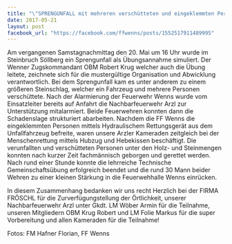 ```yaml
---
title: "\"SPRENGUNFALL mit mehreren verschütteten und eingeklemmten Personen im Steinbruch Söllberg der Firma Fröschl\" als Technische ÜBUNG mit unserer Nachbarfeuerwehr Arzl"
date: 2017-05-21
layout: post
facebook_url: "https://facebook.com/ffwenns/posts/1552517911489995"
---
```


Am vergangenen Samstagnachmittag den 20. Mai um 16 Uhr wurde im Steinbruch Söllberg ein Sprengunfall als Übungsannahme simuliert. Der Wenner Zugskommandant OBM Robert Krug welcher auch die Übung leitete, zeichnete sich für die mustergültige Organisation und Abwicklung verantwortlich. Bei dem Sprengunfall kam es unter anderem zu einem größeren Steinschlag, welcher ein Fahrzeug und mehrere Personen verschüttete. Nach der Alarmierung der Feuerwehr Wenns wurde vom Einsatzleiter bereits auf Anfahrt die Nachbarfeuerwehr Arzl zur Unterstützung mitalarmiert. Beide Feuerwehren konnten dann die Schadenslage strukturiert abarbeiten. Nachdem die FF Wenns die eingeklemmten Personen mittels Hydraulischem Rettungsgerät aus dem Unfallfahrzeug befreite, waren unsere Arzler Kameraden zeitgleich bei der Menschenrettung mittels Hubzug und Hebekissen beschäftigt. Die verunfallten und verschütteten Personen unter den Holz- und Steinmengen konnten nach kurzer Zeit fachmännisch geborgen und gerettet werden. Nach rund einer Stunde konnte die lehrreiche Technische Gemeinschaftsübung erfolgreich beendet und die rund 30 Mann beider Wehren zu einer kleinen Stärkung in die Feuerwehhalle Wenns einrücken.

In diesem Zusammenhang bedanken wir uns recht Herzlich bei der FIRMA FRÖSCHL für die Zurverfügungstellung der Örtlichkeit, unserer Nachbarfeuerwehr Arzl unter Gkdt. LM Wöber Armin für die Teilnahme, unseren Mitgliedern OBM Krug Robert und LM Folie Markus für die super Vorbereitung und allen Kameraden für die Teilnahme!

Fotos: FM Hafner Florian, FF Wenns